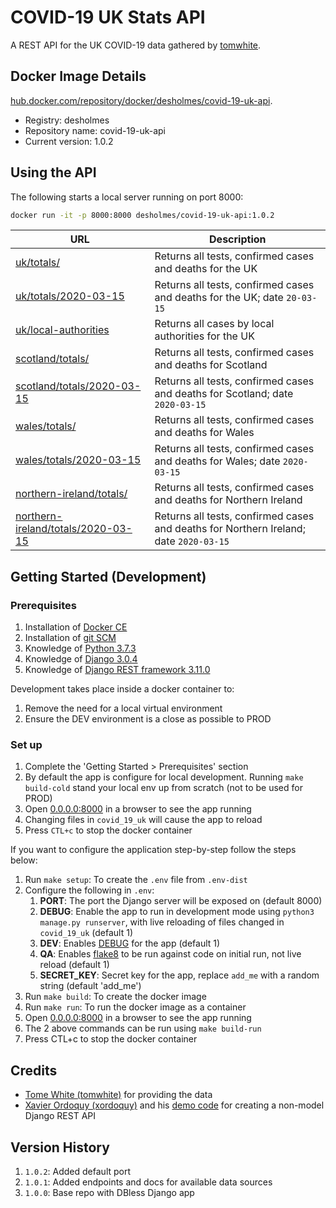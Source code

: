 # COVID-19 UK Stats API

A REST API for the UK COVID-19 data gathered by [tomwhite](https://github.com/tomwhite/covid-19-uk-data).

## Docker Image Details

[hub.docker.com/repository/docker/desholmes/covid-19-uk-api](https://hub.docker.com/repository/docker/desholmes/covid-19-uk-api).

* Registry: desholmes
* Repository name: covid-19-uk-api
* Current version: 1.0.2

## Using the API

The following starts a local server running on port 8000:

```bash
docker run -it -p 8000:8000 desholmes/covid-19-uk-api:1.0.2
```

| URL | Description |
| --- | --- |
| [uk/totals/](http://0.0.0.0:8000/uk/totals/) | Returns all tests, confirmed cases and deaths for the UK |
| [uk/totals/2020-03-15](http://0.0.0.0:8000/uk/totals/2020-03-15) | Returns all tests, confirmed cases and deaths for the UK; date `20-03-15` |
| [uk/local-authorities](http://0.0.0.0:8000/uk/local-authorities/) | Returns all cases by local authorities for the UK |
| [scotland/totals/](http://0.0.0.0:8000/scotland/totals/) | Returns all tests, confirmed cases and deaths for Scotland |
| [scotland/totals/2020-03-15](http://0.0.0.0:8000/scotland/totals/2020-03-15) | Returns all tests, confirmed cases and deaths for Scotland; date `2020-03-15` |
| [wales/totals/](http://0.0.0.0:8000/wales/totals/) | Returns all tests, confirmed cases and deaths for Wales |
| [wales/totals/2020-03-15](http://0.0.0.0:8000/wales/totals/2020-03-15) | Returns all tests, confirmed cases and deaths for Wales; date `2020-03-15` |
| [northern-ireland/totals/](http://0.0.0.0:8000/northern-ireland/totals/) | Returns all tests, confirmed cases and deaths for Northern Ireland |
| [northern-ireland/totals/2020-03-15](http://0.0.0.0:8000/northern-ireland/totals/2020-03-15) | Returns all tests, confirmed cases and deaths for Northern Ireland; date `2020-03-15` |

## Getting Started (Development)

### Prerequisites

1. Installation of [Docker CE](https://store.docker.com/search?type=edition&offering=community)
1. Installation of [git SCM](https://git-scm.com/downloads)
1. Knowledge of [Python 3.7.3](https://www.python.org/downloads/)
1. Knowledge of [Django 3.0.4](https://www.djangoproject.com/)
1. Knowledge of [Django REST framework 3.11.0](https://www.django-rest-framework.org/)

Development takes place inside a docker container to:

1. Remove the need for a local virtual environment
1. Ensure the DEV environment is a close as possible to PROD

### Set up

1. Complete the 'Getting Started > Prerequisites' section
1. By default the app is configure for local development. Running `make build-cold` stand your local env up from scratch (not to be used for PROD)
1. Open [0.0.0.0:8000](http://0.0.0.0:8000/) in a browser to see the app running
1. Changing files in `covid_19_uk` will cause the app to reload
1. Press `CTL+c` to stop the docker container

If you want to configure the application step-by-step follow the steps below:

1. Run `make setup`: To create the `.env` file from `.env-dist`
1. Configure the following in `.env`:
    1. **PORT**: The port the Django server will be exposed on (default 8000)
    1. **DEBUG**: Enable the app to run in development mode using `python3 manage.py runserver`, with live reloading of files changed in `covid_19_uk` (default 1)
    1. **DEV**: Enables [DEBUG](https://docs.djangoproject.com/en/3.0/howto/deployment/checklist/) for the app (default 1)
    1. **QA**: Enables [flake8](https://pypi.org/project/flake8/) to be run against code on initial run, not live reload (default 1)
    1. **SECRET_KEY**: Secret key for the app, replace `add_me` with a random string (default 'add_me')
1. Run `make build`: To create the docker image
1. Run `make run`: To run the docker image as a container
1. Open [0.0.0.0:8000](http://0.0.0.0:8000/) in a browser to see the app running
1. The 2 above commands can be run using `make build-run`
1. Press CTL+c to stop the docker container

## Credits

* [Tome White (tomwhite)](https://github.com/tomwhite/covid-19-uk-data) for providing the data
* [Xavier Ordoquy (xordoquy)](https://medium.com/django-rest-framework/django-rest-framework-viewset-when-you-don-t-have-a-model-335a0490ba6f) and his [demo code](https://github.com/linovia/drf-demo) for creating a non-model Django REST API

## Version History

1. `1.0.2`: Added default port
1. `1.0.1`: Added endpoints and docs for available data sources
1. `1.0.0`: Base repo with DBless Django app
